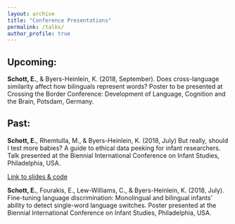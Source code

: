 ```yaml
---
layout: archive
title: "Conference Presentations"
permalink: /talks/
author_profile: true
---
```


Upcoming:
-----
**Schott, E.**, & Byers-Heinlein, K. (2018, September). Does cross-language similarity affect how bilinguals represent words? Poster to be presented at Crossing the Border Conference: Development of Language, Cognition and the Brain, Potsdam, Germany.


Past:
-----
**Schott, E.**, Rhemtulla, M., & Byers-Heinlein, K. (2018, July) But really, should I test more babies? A guide to ethical data peeking for infant researchers. Talk presented at the Biennial International Conference on Infant Studies, Philadelphia, USA.

[Link to slides & code](https://osf.io/cb6hw/)


**Schott, E.**, Fourakis, E., Lew-Williams, C., & Byers-Heinlein, K. (2018, July). Fine-tuning language discrimination: Monolingual and bilingual infants’ ability to detect single-word language switches. Poster presented at the Biennial International Conference on Infant Studies, Philadelphia, USA.
